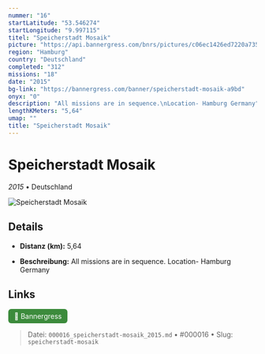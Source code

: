 ```yaml
---
nummer: "16"
startLatitude: "53.546274"
startLongitude: "9.997115"
titel: "Speicherstadt Mosaik"
picture: "https://api.bannergress.com/bnrs/pictures/c06ec1426ed7220a73534afaa62b7fe9"
region: "Hamburg"
country: "Deutschland"
completed: "312"
missions: "18"
date: "2015"
bg-link: "https://bannergress.com/banner/speicherstadt-mosaik-a9bd"
onyx: "0"
description: "All missions are in sequence.\nLocation- Hamburg Germany"
lengthKMeters: "5,64"
umap: ""
title: "Speicherstadt Mosaik"
---
```

# Speicherstadt Mosaik

*2015* • Deutschland

![Speicherstadt Mosaik](https://api.bannergress.com/bnrs/pictures/c06ec1426ed7220a73534afaa62b7fe9)

## Details
- **Distanz (km):** 5,64



- **Beschreibung:** All missions are in sequence.
Location- Hamburg Germany


## Links
<div style="margin-top: 0.5em;">
<a href="https://bannergress.com/banner/speicherstadt-mosaik-a9bd" target="_blank" style="display:inline-block;margin-right:8px;padding:6px 12px;background-color:#3c8b3c;color:white;text-decoration:none;border-radius:6px;">🔗 Bannergress</a>

</div>


> Datei: `000016_speicherstadt-mosaik_2015.md` • #000016 • Slug: `speicherstadt-mosaik`
